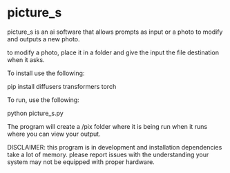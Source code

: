 # picture_s
picture_s is an ai software that allows prompts as input or a photo to modify and outputs a new photo.

to modify a photo, place it in a folder and give the input the file destination when it asks.

To install use the following:

pip install diffusers transformers torch

To run, use the following:

python picture_s.py

The program will create a /pix folder where it is being run when it runs where you can view your output.

DISCLAIMER: this program is in development and installation dependencies take a lot of memory. please report issues with the understanding your system may not be equipped with proper hardware.

